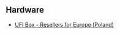 ## Hardware
- [UFI Box - Resellers for Europe (Poland)](https://www.ufi-box.com/pages/distributors-and-resellers)
